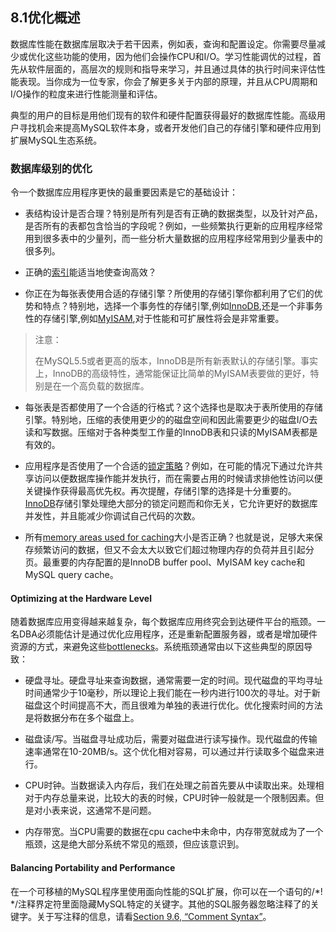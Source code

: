 ## 8.1优化概述 

数据库性能在数据库层取决于若干因素，例如表，查询和配置设定。你需要尽量减少或优化这些功能的使用，因为他们会操作CPU和I/O。学习性能调优的过程，首先从软件层面的，高层次的规则和指导来学习，并且通过具体的执行时间来评估性能表现。当你成为一位专家，你会了解更多关于内部的原理，并且从CPU周期和I/O操作的粒度来进行性能测量和评估。

典型的用户的目标是用他们现有的软件和硬件配置获得最好的数据库性能。高级用户寻找机会来提高MySQL软件本身，或者开发他们自己的存储引擎和硬件应用到扩展MySQL生态系统。

### 数据库级别的优化

令一个数据库应用程序更快的最重要因素是它的基础设计：

* 表结构设计是否合理？特别是所有列是否有正确的数据类型，以及针对产品，是否所有的表都包含恰当的字段呢？例如，一些频繁执行更新的应用程序经常用到很多表中的少量列，而一些分析大量数据的应用程序经常用到少量表中的很多列。
 
* 正确的[索引](TODO)能适当地使查询高效？

* 你正在为每张表使用合适的存储引擎？所使用的存储引擎你都利用了它们的优势和特点？特别地，选择一个事务性的存储引擎,例如[InnoDB](TODO),还是一个非事务性的存储引擎,例如[MyISAM](MyISAM),对于性能和可扩展性将会是非常重要。 
   
>注意：
>
>在MySQL5.5或者更高的版本，InnoDB是所有新表默认的存储引擎。事实上，InnoDB的高级特性，通常能保证比简单的MyISAM表要做的更好，特别是在一个高负载的数据库。

* 每张表是否都使用了一个合适的行格式？这个选择也是取决于表所使用的存储引擎。特别地，压缩的表使用更少的的磁盘空间和因此需要更少的磁盘I/O去读和写数据。压缩对于各种类型工作量的InnoDB表和只读的MyISAM表都是有效的。
　　
* 应用程序是否使用了一个合适的[锁定策略](TODO)？例如，在可能的情况下通过允许共享访问以便数据库操作能并发执行，而在需要占用的时候请求排他性访问以便关键操作获得最高优先权。再次提醒，存储引擎的选择是十分重要的。[InnoDB](NONE)存储引擎处理绝大部分的锁定问题而和你无关，它允许更好的数据库并发性，并且能减少你调试自己代码的次数。

* 所有[memory areas used for caching](TODO)大小是否正确？也就是说，足够大来保存频繁访问的数据，但又不会太大以致它们超过物理内存的负荷并且引起分页。最重要的内存配置的是InnoDB buffer pool、MyISAM key cache和MySQL query cache。

#### Optimizing at the Hardware Level

随着数据库应用变得越来越复杂，每个数据库应用终究会到达硬件平台的瓶颈。一名DBA必须能估计是通过优化应用程序，还是重新配置服务器，或者是增加硬件资源的方式，来避免这些[bottlenecks](TODO)。系统瓶颈通常由以下这些典型的原因导致：

* 硬盘寻址。硬盘寻址来查询数据，通常需要一定的时间。现代磁盘的平均寻址时间通常少于10毫秒，所以理论上我们能在一秒内进行100次的寻址。对于新磁盘这个时间提高不大，而且很难为单独的表进行优化。优化搜索时间的方法是将数据分布在多个磁盘上。

* 磁盘读/写。当磁盘寻址成功后，需要对磁盘进行读写操作。现代磁盘的传输速率通常在10-20MB/s。这个优化相对容易，可以通过并行读取多个磁盘来进行。

* CPU时钟。当数据读入内存后，我们在处理之前首先要从中读取出来。处理相对于内存总量来说，比较大的表的时候，CPU时钟一般就是一个限制因素。但是对小表来说，这通常不是问题。

* 内存带宽。当CPU需要的数据在cpu cache中未命中，内存带宽就成为了一个瓶颈，这是绝大部分系统不常见的瓶颈，但应该意识到。

#### Balancing Portability and Performance

在一个可移植的MySQL程序里使用面向性能的SQL扩展，你可以在一个语句的/*!  */注释界定符里面隐藏MySQL特定的关键字。其他的SQL服务器忽略注释了的关键字。关于写注释的信息，请看[Section 9.6, “Comment Syntax”](9.6)。

